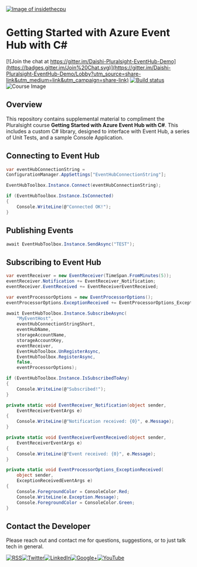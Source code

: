 <a href="http://insidethecpu.com">![Image of insidethecpu](https://dl.dropboxusercontent.com/u/26042707/Daishi%20Systems%20Icon%20with%20Text%20%28really%20tiny%20with%20photo%29.png)</a>
# Getting Started with Azure Event Hub with C&#35;
[![Join the chat at https://gitter.im/Daishi-Pluralsight-EventHub-Demo](https://badges.gitter.im/Join%20Chat.svg)](https://gitter.im/Daishi-Pluralsight-EventHub-Demo/Lobby?utm_source=share-link&utm_medium=link&utm_campaign=share-link)
[![Build status](https://ci.appveyor.com/api/projects/status/fflciv7os94nxl9u?svg=true)](https://ci.appveyor.com/project/daishisystems/daishi-pluralsight-eventhub-demo)
![Course Image](https://dl.dropboxusercontent.com/u/26042707/Fotolia_107425663_S%20-%20Copy.jpg)
## Overview
This repository contains supplemental material to compliment the Pluralsight course **Getting Started with Azure Event Hub with C#**. This includes a custom C# library, designed to interface with Event Hub, a series of Unit Tests, and a sample Console Application.
## Connecting to Event Hub
```cs
var eventHubConnectionString =
ConfigurationManager.AppSettings["EventHubConnectionString"];

EventHubToolbox.Instance.Connect(eventHubConnectionString);

if (EventHubToolbox.Instance.IsConnected)
{
    Console.WriteLine(@"Connected OK!");
}
```
## Publishing Events
```cs
await EventHubToolbox.Instance.SendAsync("TEST");
```
## Subscribing to Event Hub
```cs
var eventReceiver = new EventReceiver(TimeSpan.FromMinutes(5));
eventReceiver.Notification += EventReceiver_Notification;
eventReceiver.EventReceived += EventReceiverEventReceived;

var eventProcessorOptions = new EventProcessorOptions();
eventProcessorOptions.ExceptionReceived += EventProcessorOptions_ExceptionReceived;

await EventHubToolbox.Instance.SubscribeAsync(
    "MyEventHost",
    eventHubConnectionStringShort,
    eventHubName,
    storageAccountName,
    storageAccountKey,
    eventReceiver,
    EventHubToolbox.UnRegisterAsync,
    EventHubToolbox.RegisterAsync,
    false,
    eventProcessorOptions);

if (EventHubToolbox.Instance.IsSubscribedToAny)
{
    Console.WriteLine(@"Subscribed!");
}

private static void EventReceiver_Notification(object sender,
    EventReceiverEventArgs e)
{
    Console.WriteLine(@"Notification received: {0}", e.Message);
}

private static void EventReceiverEventReceived(object sender,
    EventReceiverEventArgs e)
{
    Console.WriteLine(@"Event received: {0}", e.Message);
}

private static void EventProcessorOptions_ExceptionReceived(
    object sender,
    ExceptionReceivedEventArgs e)
{
    Console.ForegroundColor = ConsoleColor.Red;
    Console.WriteLine(e.Exception.Message);
    Console.ForegroundColor = ConsoleColor.Green;
}
```
## Contact the Developer
Please reach out and contact me for questions, suggestions, or to just talk tech in general.


<a href="http://insidethecpu.com/feed/">![RSS](https://dl.dropboxusercontent.com/u/26042707/rss.png)</a><a href="https://twitter.com/daishisystems">![Twitter](https://dl.dropboxusercontent.com/u/26042707/twitter.png)</a><a href="https://www.linkedin.com/in/daishisystems">![LinkedIn](https://dl.dropboxusercontent.com/u/26042707/linkedin.png)</a><a href="https://plus.google.com/102806071104797194504/posts">![Google+](https://dl.dropboxusercontent.com/u/26042707/g.png)</a><a href="https://www.youtube.com/user/daishisystems">![YouTube](https://dl.dropboxusercontent.com/u/26042707/youtube.png)</a>
